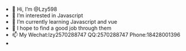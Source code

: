 - 👋 Hi, I’m @Lzy598
- 👀 I’m interested in Javascript
- 🌱 I’m currently learning Javascript and vue
- 💞️ I hope to find a good job through them
- 📫 My Wechat:lzy2570288747  QQ:2570288747  Phone:18428001396
- 

<!---
Lzy598/Lzy598 is a ✨ special ✨ repository because its `README.md` (this file) appears on your GitHub profile.
You can click the Preview link to take a look at your changes.
--->
